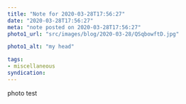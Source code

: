 ```yaml
---
title: "Note for 2020-03-28T17:56:27"
date: "2020-03-28T17:56:27"
meta: "note posted on 2020-03-28T17:56:27"
photo1_url: "src/images/blog/2020-03-28/QSqbowftD.jpg"

photo1_alt: "my head"

tags:
- miscellaneous
syndication: 
---
```

photo test
